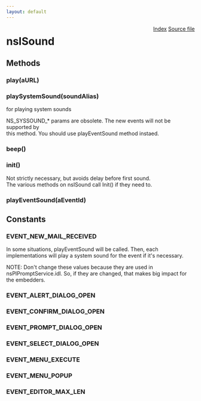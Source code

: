 ```yaml
---
layout: default
---
```

<div class='links' style='float:right'><a href="../index.html">Index</a>
<a href="http://dxr.mozilla.org/mozilla-central/source/widget/nsISound.idl">Source file</a>
</div>

# nsISound #

## Methods ##

### play(aURL) ###

### playSystemSound(soundAlias) ###
  
for playing system sounds  
  
NS_SYSSOUND_* params are obsolete. The new events will not be supported by  
this method.  You should use playEventSound method instaed.  
  

### beep() ###

### init() ###
  
Not strictly necessary, but avoids delay before first sound.  
The various methods on nsISound call Init() if they need to.  
  

### playEventSound(aEventId) ###

## Constants ##

### EVENT_NEW_MAIL_RECEIVED ###
  
In some situations, playEventSound will be called.  Then, each  
implementations will play a system sound for the event if it's necessary.  
  
NOTE: Don't change these values because they are used in  
nsPIPromptService.idl. So, if they are changed, that makes big impact for  
the embedders.  
  

### EVENT_ALERT_DIALOG_OPEN ###

### EVENT_CONFIRM_DIALOG_OPEN ###

### EVENT_PROMPT_DIALOG_OPEN ###

### EVENT_SELECT_DIALOG_OPEN ###

### EVENT_MENU_EXECUTE ###

### EVENT_MENU_POPUP ###

### EVENT_EDITOR_MAX_LEN ###
